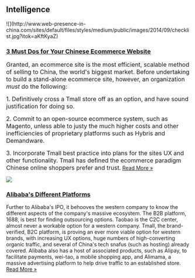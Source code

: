 ## Intelligence
 <div class="intelligence-items"> <article class="intelligence-item"> ![](http://www.web-presence-in-china.com/sites/default/files/styles/medium/public/images/2014/09/checklist.jpg?itok=aKftKyaZ) <div class="intelligence-item-content"> 

### [3 Must Dos for Your Chinese Ecommerce Website](http://www.chinadigitalreview.com/3-must-dos-for-your-chinese-ecommerce-website/ "3 Must Dos for Your Chinese Ecommerce Website")

<span style="font-size: medium;">Granted, an ecommerce site is the most efficient, scalable method of selling to China, the world&apos;s biggest market. Before undertaking to build a stand-alone ecommerce site, however, an organization _must_ do the following:</span>

<span style="font-size: medium;">1. Definitively cross a Tmall store off as an option, and have sound justification for doing so.</span>

<span style="font-size: medium;">2. Commit to an open-source ecommerce system, such as Magento, unless able to justy the much higher costs and other inefficiencies of proprietary platforms such as Hybris and Demandware.</span>

<span style="font-size: medium;">3. Incorporate Tmall best practice into plans for the sites UX and other functionality. Tmall has defined the ecommerce paradigm Chinese online shoppers prefer and trust.</span>
 [Read More &#xBB;](http://www.chinadigitalreview.com/3-must-dos-for-your-chinese-ecommerce-website/ "3 Must Dos for Your Chinese Ecommerce Website") </div> </article> <article class="intelligence-item"> ![](http://www.web-presence-in-china.com/sites/default/files/styles/medium/public/images/2014/10/Screen%20Shot%202014-10-22%20at%202.35.20%20pm.jpg?itok=oJ3Ildff) <div class="intelligence-item-content"> 

### [Alibaba&apos;s Different Platforms](http://www.chinadigitalreview.com/alibaba-101-what-a-western-company-needs-to-know/ "Alibaba&apos;s Different Platforms")

Further to Alibaba&apos;s IPO, it behooves the western company to know the different aspects of the company&apos;s massive ecosystem. The B2B platform, 1688, is best for finding outsourcing options. Taobao is the C2C center, almost never a workable option for a western company. Tmall, the brand-verified, B2C platform, is proving an ever more viable option for western brands, with increasing UX options, huge numbers of high-converting organic traffic, and several of China&apos;s tech snafus (such as hosting) already covered. Alibaba also has a host of associated products, such as Alipay, to facilitate payments, wei-tao, a mobile shopping app, and Alimama, a massive advertising platform to help drive traffic to an established store.
 [Read More &#xBB;](http://www.chinadigitalreview.com/alibaba-101-what-a-western-company-needs-to-know/ "Alibaba&apos;s Different Platforms") </div> </article> </div>